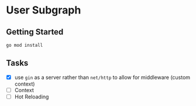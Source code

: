 # User Subgraph

## Getting Started

`go mod install`

## Tasks

- [x] use `gin` as a server rather than `net/http` to allow for middleware (custom context)
- [ ] Context
- [ ] Hot Reloading